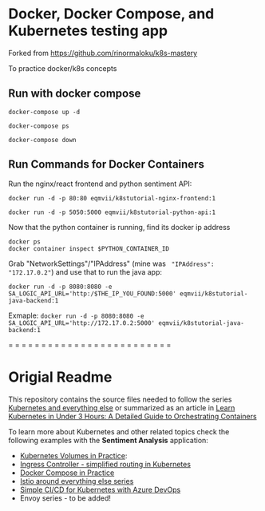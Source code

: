 # Docker, Docker Compose, and Kubernetes testing app

Forked from https://github.com/rinormaloku/k8s-mastery

To practice docker/k8s concepts

## Run with docker compose

```
docker-compose up -d
```

```
docker-compose ps
```

```
docker-compose down
```

## Run Commands for Docker Containers

Run the nginx/react frontend and python sentiment API:

```
docker run -d -p 80:80 eqmvii/k8stutorial-nginx-frontend:1

docker run -d -p 5050:5000 eqmvii/k8stutorial-python-api:1
```

Now that the python container is running, find its docker ip address

```
docker ps
docker container inspect $PYTHON_CONTAINER_ID
```

Grab "NetworkSettings"/"IPAddress" (mine was ` "IPAddress": "172.17.0.2"`) and use that to run the java app:

```
docker run -d -p 8080:8080 -e SA_LOGIC_API_URL='http:/$THE_IP_YOU_FOUND:5000' eqmvii/k8stutorial-java-backend:1
```

Exmaple: `docker run -d -p 8080:8080 -e SA_LOGIC_API_URL='http://172.17.0.2:5000' eqmvii/k8stutorial-java-backend:1`

= = = = = = = = = = = = = = = = = = = = = = = = =

# Origial Readme

This repository contains the source files needed to follow the series [Kubernetes and everything else](https://rinormaloku.com/series/kubernetes-and-everything-else/) or summarized as an article in [Learn Kubernetes in Under 3 Hours: A Detailed Guide to Orchestrating Containers](https://medium.freecodecamp.org/learn-kubernetes-in-under-3-hours-a-detailed-guide-to-orchestrating-containers-114ff420e882)

To learn more about Kubernetes and other related topics check the following examples with the **Sentiment Analysis** application:

* [Kubernetes Volumes in Practice](https://rinormaloku.com/kubernetes-volumes-in-practice/):
* [Ingress Controller - simplified routing in Kubernetes](https://www.orange-networks.com/blogs/210-ingress-controller-simplified-routing-in-kubernetes)
* [Docker Compose in Practice](https://github.com/rinormaloku/k8s-mastery/tree/docker-compose)
* [Istio around everything else series](https://rinormaloku.com/series/istio-around-everything-else/)
* [Simple CI/CD for Kubernetes with Azure DevOps](https://www.orange-networks.com/blogs/224-azure-devops-ci-cd-pipeline-to-deploy-to-kubernetes)
* Envoy series - to be added!

